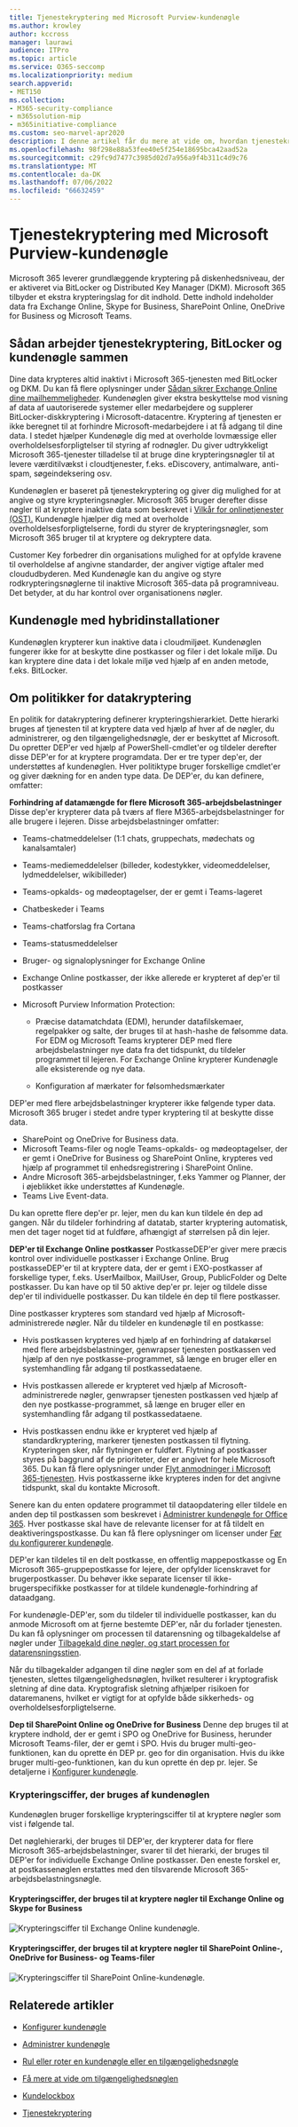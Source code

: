 ```yaml
---
title: Tjenestekryptering med Microsoft Purview-kundenøgle
ms.author: krowley
author: kccross
manager: laurawi
audience: ITPro
ms.topic: article
ms.service: O365-seccomp
ms.localizationpriority: medium
search.appverid:
- MET150
ms.collection:
- M365-security-compliance
- m365solution-mip
- m365initiative-compliance
ms.custom: seo-marvel-apr2020
description: I denne artikel får du mere at vide om, hvordan tjenestekryptering fungerer sammen med Microsoft Purview Customer Key.
ms.openlocfilehash: 98f298e88a53fee40e5f254e18695bca42aad52a
ms.sourcegitcommit: c29fc9d7477c3985d02d7a956a9f4b311c4d9c76
ms.translationtype: MT
ms.contentlocale: da-DK
ms.lasthandoff: 07/06/2022
ms.locfileid: "66632459"
---
```

# <a name="service-encryption-with-microsoft-purview-customer-key"></a>Tjenestekryptering med Microsoft Purview-kundenøgle

Microsoft 365 leverer grundlæggende kryptering på diskenhedsniveau, der er aktiveret via BitLocker og Distributed Key Manager (DKM). Microsoft 365 tilbyder et ekstra krypteringslag for dit indhold. Dette indhold indeholder data fra Exchange Online, Skype for Business, SharePoint Online, OneDrive for Business og Microsoft Teams.

## <a name="how-service-encryption-bitlocker-and-customer-key-work-together"></a>Sådan arbejder tjenestekryptering, BitLocker og kundenøgle sammen

Dine data krypteres altid inaktivt i Microsoft 365-tjenesten med BitLocker og DKM. Du kan få flere oplysninger under [Sådan sikrer Exchange Online dine mailhemmeligheder](exchange-online-secures-email-secrets.md). Kundenøglen giver ekstra beskyttelse mod visning af data af uautoriserede systemer eller medarbejdere og supplerer BitLocker-diskkryptering i Microsoft-datacentre. Kryptering af tjenesten er ikke beregnet til at forhindre Microsoft-medarbejdere i at få adgang til dine data. I stedet hjælper Kundenøgle dig med at overholde lovmæssige eller overholdelsesforpligtelser til styring af rodnøgler. Du giver udtrykkeligt Microsoft 365-tjenester tilladelse til at bruge dine krypteringsnøgler til at levere værditilvækst i cloudtjenester, f.eks. eDiscovery, antimalware, anti-spam, søgeindeksering osv.

Kundenøglen er baseret på tjenestekryptering og giver dig mulighed for at angive og styre krypteringsnøgler. Microsoft 365 bruger derefter disse nøgler til at kryptere inaktive data som beskrevet i [Vilkår for onlinetjenester (OST).](https://www.microsoft.com/licensing/product-licensing/products.aspx) Kundenøgle hjælper dig med at overholde overholdelsesforpligtelserne, fordi du styrer de krypteringsnøgler, som Microsoft 365 bruger til at kryptere og dekryptere data.
  
Customer Key forbedrer din organisations mulighed for at opfylde kravene til overholdelse af angivne standarder, der angiver vigtige aftaler med cloududbyderen. Med Kundenøgle kan du angive og styre rodkrypteringsnøglerne til inaktive Microsoft 365-data på programniveau. Det betyder, at du har kontrol over organisationens nøgler.

## <a name="customer-key-with-hybrid-deployments"></a>Kundenøgle med hybridinstallationer

Kundenøglen krypterer kun inaktive data i cloudmiljøet. Kundenøglen fungerer ikke for at beskytte dine postkasser og filer i det lokale miljø. Du kan kryptere dine data i det lokale miljø ved hjælp af en anden metode, f.eks. BitLocker.

## <a name="about-data-encryption-policies"></a>Om politikker for datakryptering

En politik for datakryptering definerer krypteringshierarkiet. Dette hierarki bruges af tjenesten til at kryptere data ved hjælp af hver af de nøgler, du administrerer, og den tilgængelighedsnøgle, der er beskyttet af Microsoft. Du opretter DEP'er ved hjælp af PowerShell-cmdlet'er og tildeler derefter disse DEP'er for at kryptere programdata. Der er tre typer dep'er, der understøttes af kundenøglen. Hver politiktype bruger forskellige cmdlet'er og giver dækning for en anden type data. De DEP'er, du kan definere, omfatter:

**Forhindring af datamængde for flere Microsoft 365-arbejdsbelastninger** Disse dep'er krypterer data på tværs af flere M365-arbejdsbelastninger for alle brugere i lejeren. Disse arbejdsbelastninger omfatter:

- Teams-chatmeddelelser (1:1 chats, gruppechats, mødechats og kanalsamtaler)
- Teams-mediemeddelelser (billeder, kodestykker, videomeddelelser, lydmeddelelser, wikibilleder)
- Teams-opkalds- og mødeoptagelser, der er gemt i Teams-lageret
- Chatbeskeder i Teams
- Teams-chatforslag fra Cortana
- Teams-statusmeddelelser
- Bruger- og signaloplysninger for Exchange Online
- Exchange Online postkasser, der ikke allerede er krypteret af dep'er til postkasser
- Microsoft Purview Information Protection:

  - Præcise datamatchdata (EDM), herunder datafilskemaer, regelpakker og salte, der bruges til at hash-hashe de følsomme data. For EDM og Microsoft Teams krypterer DEP med flere arbejdsbelastninger nye data fra det tidspunkt, du tildeler programmet til lejeren. For Exchange Online krypterer Kundenøgle alle eksisterende og nye data.

  - Konfiguration af mærkater for følsomhedsmærkater

DEP'er med flere arbejdsbelastninger krypterer ikke følgende typer data. Microsoft 365 bruger i stedet andre typer kryptering til at beskytte disse data.

- SharePoint og OneDrive for Business data.
- Microsoft Teams-filer og nogle Teams-opkalds- og mødeoptagelser, der er gemt i OneDrive for Business og SharePoint Online, krypteres ved hjælp af programmet til enhedsregistrering i SharePoint Online.
- Andre Microsoft 365-arbejdsbelastninger, f.eks Yammer og Planner, der i øjeblikket ikke understøttes af Kundenøgle.
- Teams Live Event-data.

Du kan oprette flere dep'er pr. lejer, men du kan kun tildele én dep ad gangen. Når du tildeler forhindring af datatab, starter kryptering automatisk, men det tager noget tid at fuldføre, afhængigt af størrelsen på din lejer.

**DEP'er til Exchange Online postkasser** PostkasseDEP'er giver mere præcis kontrol over individuelle postkasser i Exchange Online. Brug postkasseDEP'er til at kryptere data, der er gemt i EXO-postkasser af forskellige typer, f.eks. UserMailbox, MailUser, Group, PublicFolder og Delte postkasser. Du kan have op til 50 aktive dep'er pr. lejer og tildele disse dep'er til individuelle postkasser. Du kan tildele én dep til flere postkasser.

Dine postkasser krypteres som standard ved hjælp af Microsoft-administrerede nøgler. Når du tildeler en kundenøgle til en postkasse:

- Hvis postkassen krypteres ved hjælp af en forhindring af datakørsel med flere arbejdsbelastninger, genwrapser tjenesten postkassen ved hjælp af den nye postkasse-programmet, så længe en bruger eller en systemhandling får adgang til postkassedataene.

- Hvis postkassen allerede er krypteret ved hjælp af Microsoft-administrerede nøgler, genwrapser tjenesten postkassen ved hjælp af den nye postkasse-programmet, så længe en bruger eller en systemhandling får adgang til postkassedataene.

- Hvis postkassen endnu ikke er krypteret ved hjælp af standardkryptering, markerer tjenesten postkassen til flytning. Krypteringen sker, når flytningen er fuldført. Flytning af postkasser styres på baggrund af de prioriteter, der er angivet for hele Microsoft 365. Du kan få flere oplysninger under [Flyt anmodninger i Microsoft 365-tjenesten](/exchange/mailbox-migration/office-365-migration-best-practices#move-requests-in-the-microsoft-365-or-office-365-service). Hvis postkasserne ikke krypteres inden for det angivne tidspunkt, skal du kontakte Microsoft.

Senere kan du enten opdatere programmet til dataopdatering eller tildele en anden dep til postkassen som beskrevet i [Administrer kundenøgle for Office 365](customer-key-manage.md). Hver postkasse skal have de relevante licenser for at få tildelt en deaktiveringspostkasse. Du kan få flere oplysninger om licenser under [Før du konfigurerer kundenøgle](customer-key-set-up.md#before-you-set-up-customer-key).

DEP'er kan tildeles til en delt postkasse, en offentlig mappepostkasse og En Microsoft 365-gruppepostkasse for lejere, der opfylder licenskravet for brugerpostkasser. Du behøver ikke separate licenser til ikke-brugerspecifikke postkasser for at tildele kundenøgle-forhindring af dataadgang.

For kundenøgle-DEP'er, som du tildeler til individuelle postkasser, kan du anmode Microsoft om at fjerne bestemte DEP'er, når du forlader tjenesten. Du kan få oplysninger om processen til datarensning og tilbagekaldelse af nøgler under [Tilbagekald dine nøgler, og start processen for datarensningsstien](customer-key-manage.md#revoke-your-keys-and-start-the-data-purge-path-process).

Når du tilbagekalder adgangen til dine nøgler som en del af at forlade tjenesten, slettes tilgængelighedsnøglen, hvilket resulterer i kryptografisk sletning af dine data. Kryptografisk sletning afhjælper risikoen for dataremanens, hvilket er vigtigt for at opfylde både sikkerheds- og overholdelsesforpligtelserne.

**Dep til SharePoint Online og OneDrive for Business** Denne dep bruges til at kryptere indhold, der er gemt i SPO og OneDrive for Business, herunder Microsoft Teams-filer, der er gemt i SPO. Hvis du bruger multi-geo-funktionen, kan du oprette én DEP pr. geo for din organisation. Hvis du ikke bruger multi-geo-funktionen, kan du kun oprette én dep pr. lejer. Se detaljerne i [Konfigurer kundenøgle](customer-key-set-up.md).

### <a name="encryption-ciphers-used-by-customer-key"></a>Krypteringsciffer, der bruges af kundenøglen

Kundenøglen bruger forskellige krypteringsciffer til at kryptere nøgler som vist i følgende tal.

Det nøglehierarki, der bruges til DEP'er, der krypterer data for flere Microsoft 365-arbejdsbelastninger, svarer til det hierarki, der bruges til DEP'er for individuelle Exchange Online postkasser. Den eneste forskel er, at postkassenøglen erstattes med den tilsvarende Microsoft 365-arbejdsbelastningsnøgle.

#### <a name="encryption-ciphers-used-to-encrypt-keys-for-exchange-online-and-skype-for-business"></a>Krypteringsciffer, der bruges til at kryptere nøgler til Exchange Online og Skype for Business

![Krypteringsciffer til Exchange Online kundenøgle.](../media/customerkeyencryptionhierarchiesexchangeskype.png)

#### <a name="encryption-ciphers-used-to-encrypt-keys-for-sharepoint-online-onedrive-for-business-and-teams-files"></a>Krypteringsciffer, der bruges til at kryptere nøgler til SharePoint Online-, OneDrive for Business- og Teams-filer

![Krypteringsciffer til SharePoint Online-kundenøgle.](../media/customerkeyencryptionhierarchiessharepointonedriveteamsfiles.png)

## <a name="related-articles"></a>Relaterede artikler

- [Konfigurer kundenøgle](customer-key-set-up.md)

- [Administrer kundenøgle](customer-key-manage.md)

- [Rul eller roter en kundenøgle eller en tilgængelighedsnøgle](customer-key-availability-key-roll.md)

- [Få mere at vide om tilgængelighedsnøglen](customer-key-availability-key-understand.md)

- [Kundelockbox](customer-lockbox-requests.md)

- [Tjenestekryptering](office-365-service-encryption.md)
